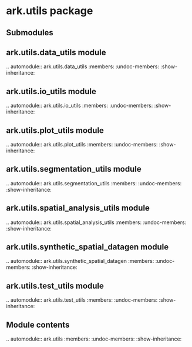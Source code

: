 ark.utils package
=================

Submodules
----------

ark.utils.data\_utils module
----------------------------

.. automodule:: ark.utils.data_utils
   :members:
   :undoc-members:
   :show-inheritance:

ark.utils.io\_utils module
--------------------------

.. automodule:: ark.utils.io_utils
   :members:
   :undoc-members:
   :show-inheritance:

ark.utils.plot\_utils module
----------------------------

.. automodule:: ark.utils.plot_utils
   :members:
   :undoc-members:
   :show-inheritance:

ark.utils.segmentation\_utils module
------------------------------------

.. automodule:: ark.utils.segmentation_utils
   :members:
   :undoc-members:
   :show-inheritance:

ark.utils.spatial\_analysis\_utils module
-----------------------------------------

.. automodule:: ark.utils.spatial_analysis_utils
   :members:
   :undoc-members:
   :show-inheritance:

ark.utils.synthetic\_spatial\_datagen module
--------------------------------------------

.. automodule:: ark.utils.synthetic_spatial_datagen
   :members:
   :undoc-members:
   :show-inheritance:

ark.utils.test\_utils module
----------------------------

.. automodule:: ark.utils.test_utils
   :members:
   :undoc-members:
   :show-inheritance:


Module contents
---------------

.. automodule:: ark.utils
   :members:
   :undoc-members:
   :show-inheritance:
